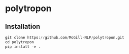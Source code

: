 # polytropon

## Installation

```python
git clone https://github.com/McGill-NLP/polytropon.git
cd polytropon
pip install -e .
```
